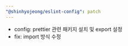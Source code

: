 ```yaml
---
"@shinhyojeong/eslint-config": patch
---
```


- config: prettier 관련 패키지 설치 및 export 설정
- fix: import 방식 수정

